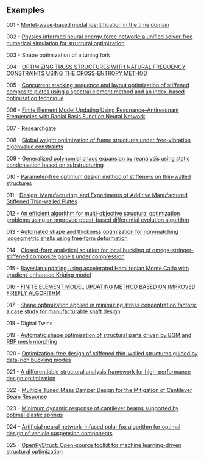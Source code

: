 ## Examples

001 - [Morlet-wave-based modal identification in the time domain](https://doi.org/10.1016/j.ymssp.2023.110243)

002 - [Physics‑informed neural energy‑force network: a unified solver‑free numerical simulation for structural optimization](https://doi.org/10.1007/s00366-022-01760-0)

003 - Shape optimization of a tuning fork

004 - [OPTIMIZING TRUSS STRUCTURES WITH NATURAL FREQUENCY CONSTRAINTS USING THE CROSS-ENTROPY METHOD](https://www.researchgate.net/publication/377153400_Optimizing_truss_structures_with_natural_frequency_constraints_using_the_cross-entropy_method)

005 - [Concurrent stacking sequence and layout optimization of stiffened composite plates using a spectral element method and an index-based optimization technique](http://dx.doi.org/10.1016/j.compstruct.2023.117698)

006 - [Finite Element Model Updating Using Resonance–Antiresonant Frequencies with Radial Basis Function Neural Network](http://dx.doi.org/10.3390/app13126928)

007 - [Researchgate](https://www.researchgate.net/post/How_can_I_make_Isight_interact_Catia_with_Abaqus) 

008 - [Global weight optimization of frame structures under free-vibration eigenvalue constraints](http://dx.doi.org/10.13140/RG.2.2.32834.39365)

009 - [Generalized polynomial chaos expansion by reanalysis using static condensation based on substructuring](https://doi.org/10.1007/s10483-024-3108-8)

010 - [Parameter-free optimum design method of stiffeners on thin-walled structures](https://doi.org/10.1007/s00158-013-0954-1)

011 - [Design, Manufacturing, and Experiments of Additive Manufactured Stiffened Thin-walled Plates](https://doi.org/10.2514/6.2024-2077)

012 - [An efficient algorithm for multi-objective structural optimization problems using an improved pbest-based differential evolution algorithm](https://doi.org/10.1016/j.advengsoft.2024.103752)

013 - [Automated shape and thickness optimization for non‑matching isogeometric shells using free‑form deformation](https://doi.org/10.1007/s00366-024-01947-7)

014 - [Closed-form analytical solution for local buckling of omega-stringer-stiffened composite panels under compression](https://doi.org/10.1016/j.compstruct.2024.118716)

015 - [Bayesian updating using accelerated Hamiltonian Monte Carlo with gradient-enhanced Kriging model](https://doi.org/10.1016/j.compstruc.2024.107598)

016 -  [FINITE ELEMENT MODEL UPDATING METHOD BASED ON IMPROVED FIREFLY ALGORITHM](https://dx.doi.org/10.6052/j.issn.1000-4750.2021.04.0271)

017 - [Shape optimization applied in minimizing stress concentration factors: a case study for manufacturable shaft design](https://doi.org/10.1007/s40430-024-05355-2)

018 - Digital Twins

019 - [Automatic shape optimisation of structural parts driven by BGM and RBF mesh morphing](https://doi.org/10.1016/j.ijmecsci.2020.105976)

020 - [Optimization-free design of stiffened thin-walled structures guided by data-rich buckling modes](https://doi.org/10.1016/j.ast.2024.109287)

021 - [A differentiable structural analysis framework for high-performance design optimization](https://doi.org/10.1016/j.istruc.2025.109292)

022 - [Multiple Tuned Mass Damper Design for the Mitigation of Cantilever Beam Response](http://dx.doi.org/10.1061/AJRUA6.RUENG-1502)

023 - [Minimum dynamic response of cantilever beams supported by optimal elastic springs](http://dx.doi.org/10.12989/sem.2014.51.3.377)

024 - [Artificial neural network–infused polar fox algorithm for optimal design of vehicle suspension components](https://doi.org/10.1515/mt-2025-0043)

025 - [OpenPyStruct: Open-source toolkit for machine learning-driven structural optimization](https://doi.org/10.1016/j.engstruct.2025.120869)
